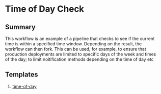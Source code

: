 # Time of Day Check

## Summary

This workflow is an example of a pipeline that checks to see if the current time is within a specified time window. Depending on the result, the workflow can then fork. This can be used, for example, to ensure that production deployments are limited to specific days of the week and times of the day; to limit noitification methods depending on the time of day etc

## Templates

1. [time-of-day](https://github.com/codefresh-io/argo-hub/blob/main/examples/time-of-day/versions/0.0.1/docs/time-of-day.md)
